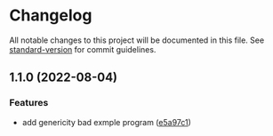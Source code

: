 # Changelog

All notable changes to this project will be documented in this file. See [standard-version](https://github.com/conventional-changelog/standard-version) for commit guidelines.

## 1.1.0 (2022-08-04)


### Features

* add genericity bad exmple program ([e5a97c1](https://github.com/Marek-maxs/marek.study.project/commit/e5a97c17f83d0cd2811a1cef39d4759e9b8dc909))
